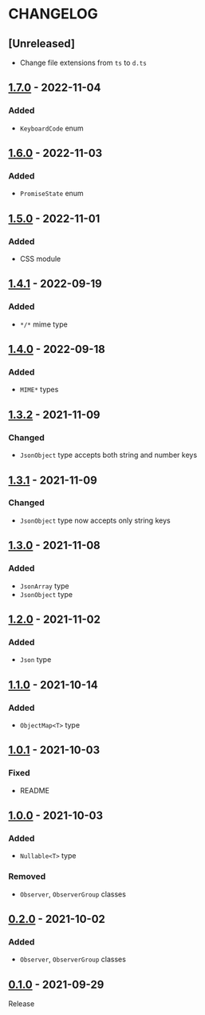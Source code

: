 # CHANGELOG
## [Unreleased]
- Change file extensions from `ts` to `d.ts`

## [1.7.0](../../compare/1.6.0..1.7.0) - 2022-11-04
### Added
- `KeyboardCode` enum

## [1.6.0](../../compare/1.5.0..1.6.0) - 2022-11-03
### Added
- `PromiseState` enum

## [1.5.0](../../compare/1.4.1..1.5.0) - 2022-11-01
### Added
- CSS module

## [1.4.1](../../compare/1.4.0..1.4.1) - 2022-09-19
### Added
- `*/*` mime type

## [1.4.0](../../compare/1.3.2..1.4.0) - 2022-09-18
### Added
- `MIME*` types

## [1.3.2](../../compare/1.3.1..1.3.2) - 2021-11-09
### Changed
- `JsonObject` type accepts both string and number keys

## [1.3.1](../../compare/1.3.0..1.3.1) - 2021-11-09
### Changed
- `JsonObject` type now accepts only string keys

## [1.3.0](../../compare/1.2.0..1.3.0) - 2021-11-08
### Added
- `JsonArray` type
- `JsonObject` type

## [1.2.0](../../compare/1.1.0..1.2.0) - 2021-11-02
### Added
- `Json` type

## [1.1.0](../../compare/1.0.1..1.1.0) - 2021-10-14
### Added
- `ObjectMap<T>` type

## [1.0.1](../../compare/1.0.0..1.0.1) - 2021-10-03
### Fixed
- README

## [1.0.0](../../compare/0.2.0..1.0.0) - 2021-10-03
### Added
- `Nullable<T>` type
### Removed
- `Observer`, `ObserverGroup` classes

## [0.2.0](../../compare/0.1.0...0.2.0) - 2021-10-02
### Added
- `Observer`, `ObserverGroup` classes

## [0.1.0](../../tree/0.1.0) - 2021-09-29
Release
